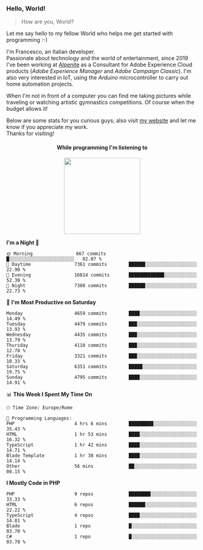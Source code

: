 ### Hello, World!

> How are you, World?

Let me say hello to my fellow World who helps me get started with programming :-)

I'm Francesco, an Italian developer.  
Passionate about technology and the world of entertainment, since 2019 I've been working at [Alpenite](https://www.alpenite.com) as a Consultant for Adobe Experience Cloud products (*Adobe Experience Manager* and *Adobe Campaign Classic*). I'm also very interested in IoT, using the *Arduino* microcontroller to carry out home automation projects.

When I'm not in front of a computer you can find me taking pictures while traveling or watching artistic gymnastics competitions. Of course when the budget allows it!

Below are some stats for you curious guys; also visit [my website](https://www.francescorega.eu) and let me know if you appreciate my work.  
Thanks for visiting!

<div align="center">
  <h4>While programming I'm listening to</h4>
  <a href="https://apps.francescorega.eu/now-playing/11147232609" target="_blank"><img src="https://apps.francescorega.eu/now-playing/11147232609" width="200"></a>
</div>

<!--START_SECTION:waka-->
**I'm a Night 🦉** 

```text
🌞 Morning                667 commits         █░░░░░░░░░░░░░░░░░░░░░░░░   02.07 % 
🌆 Daytime                7361 commits        ██████░░░░░░░░░░░░░░░░░░░   22.90 % 
🌃 Evening                16814 commits       █████████████░░░░░░░░░░░░   52.30 % 
🌙 Night                  7308 commits        ██████░░░░░░░░░░░░░░░░░░░   22.73 % 
```
📅 **I'm Most Productive on Saturday** 

```text
Monday                   4659 commits        ████░░░░░░░░░░░░░░░░░░░░░   14.49 % 
Tuesday                  4479 commits        ███░░░░░░░░░░░░░░░░░░░░░░   13.93 % 
Wednesday                4435 commits        ███░░░░░░░░░░░░░░░░░░░░░░   13.79 % 
Thursday                 4110 commits        ███░░░░░░░░░░░░░░░░░░░░░░   12.78 % 
Friday                   3321 commits        ███░░░░░░░░░░░░░░░░░░░░░░   10.33 % 
Saturday                 6351 commits        █████░░░░░░░░░░░░░░░░░░░░   19.75 % 
Sunday                   4795 commits        ████░░░░░░░░░░░░░░░░░░░░░   14.91 % 
```


📊 **This Week I Spent My Time On** 

```text
🕑︎ Time Zone: Europe/Rome

💬 Programming Languages: 
PHP                      4 hrs 6 mins        █████████░░░░░░░░░░░░░░░░   35.43 % 
HTML                     1 hr 53 mins        ████░░░░░░░░░░░░░░░░░░░░░   16.32 % 
TypeScript               1 hr 42 mins        ████░░░░░░░░░░░░░░░░░░░░░   14.71 % 
Blade Template           1 hr 38 mins        ████░░░░░░░░░░░░░░░░░░░░░   14.14 % 
Other                    56 mins             ██░░░░░░░░░░░░░░░░░░░░░░░   08.15 % 
```

**I Mostly Code in PHP** 

```text
PHP                      9 repos             ████████░░░░░░░░░░░░░░░░░   33.33 % 
HTML                     6 repos             ██████░░░░░░░░░░░░░░░░░░░   22.22 % 
TypeScript               4 repos             ████░░░░░░░░░░░░░░░░░░░░░   14.81 % 
Blade                    1 repo              █░░░░░░░░░░░░░░░░░░░░░░░░   03.70 % 
C#                       1 repo              █░░░░░░░░░░░░░░░░░░░░░░░░   03.70 % 
```




<!--END_SECTION:waka-->
